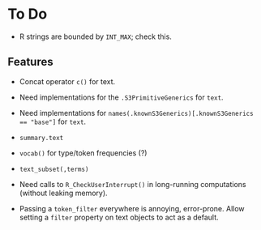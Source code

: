 To Do
=====

 * R strings are bounded by `INT_MAX`; check this.

Features
--------

 * Concat operator `c()` for text.

 * Need implementations for the `.S3PrimitiveGenerics` for `text`.

 * Need implementations for
   `names(.knownS3Generics)[.knownS3Generics == "base"]` for `text`.

 * `summary.text`

 * `vocab()` for type/token frequencies (?)

 * `text_subset(,terms)`

 * Need calls to `R_CheckUserInterrupt()` in long-running computations
   (without leaking memory).

 * Passing a `token_filter` everywhere is annoying, error-prone. Allow
   setting a `filter` property on text objects to act as a default.
